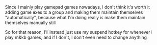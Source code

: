 Since I mainly play gamepad games nowadays, I don't think it's worth it adding game exes to a group and making them maintain themselves "automatically", because what I'm doing really is make them maintain themselves manually still

So for that reason, I'll instead just use my suspend hotkey for whenever I play m&kb games, and if I don't, I don't even need to change anything